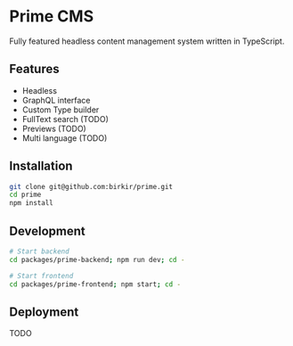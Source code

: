 Prime CMS
=========

Fully featured headless content management system written in TypeScript.

## Features

 - Headless
 - GraphQL interface
 - Custom Type builder
 - FullText search (TODO)
 - Previews (TODO)
 - Multi language (TODO)

## Installation

```bash
git clone git@github.com:birkir/prime.git
cd prime
npm install
```

## Development

```bash
# Start backend
cd packages/prime-backend; npm run dev; cd -

# Start frontend
cd packages/prime-frontend; npm start; cd -
```

## Deployment

TODO
